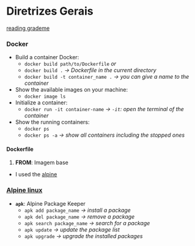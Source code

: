 # Diretrizes Gerais

[reading grademe](https://tuto.grademe.fr/inception/#mariadb)

### Docker
- Build a container Docker:
  - `docker build path/to/Dockerfile` *or*
  - `docker build .` *-> Dockerfile in the current directory*
  - `docker build -t container_name .` *-> you can give a name to the container*
- Show the available images on your machine:
  - `docker image ls`
- Initialize a container:
  - `docker run -it container-name` *-> `-it`: open the terminal of the container*
- Show the running containers:
  - `docker ps`
  - `docker ps -a` *-> show all containers including the stopped ones*
  
#### Dockerfile
1. **FROM**: Imagem base
 - I used the [alpine](https://alpinelinux.org/releases/)

### [Alpine linux](https://docs.alpinelinux.org/user-handbook/0.1a/Working/apk.html)
- **`apk`**: Alpine Package Keeper
  - `apk add package_name` *-> install a package*
  - `apk del package_name` *-> remove a package*
  - `apk search package_name` *-> search for a package*
  - `apk update` *-> update the package list*
  - `apk upgrade` *-> upgrade the installed packages*